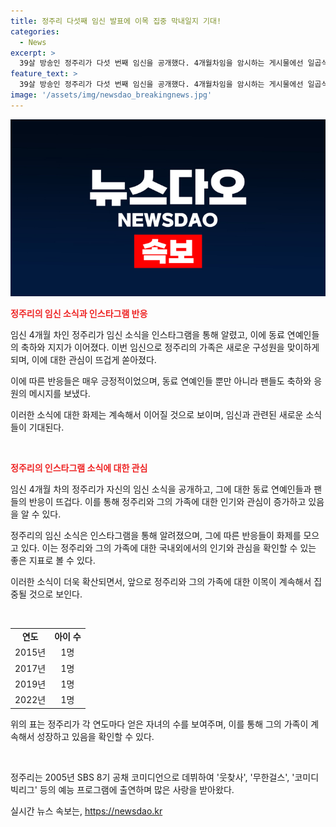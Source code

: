 ```yaml
---
title: 정주리 다섯째 임신 발표에 이목 집중 막내일지 기대!
categories:
  - News
excerpt: >
  39살 방송인 정주리가 다섯 번째 임신을 공개했다. 4개월차임을 암시하는 게시물에선 일곱식구의 앞날을 축복해달라며 임신 소식을 알렸다. 이에 동료들과 팬들로부터 축하와 응원의 댓글이 이어졌다. 정주리는 2015년 결혼해 2015, 2017, 2019, 2022년생 아들을 두고 있는데, 이번 임신에 대한 관심이 뜨겁게 쏟아지고 있다. 해당 기사는 임신 소식에 대한 자세한 내용과 함께 삶을 힘차게 살아가는 모습을 보여줌으로써 사람들의 호기심과 관심을 자아낼 것으로 보인다.
feature_text: >
  39살 방송인 정주리가 다섯 번째 임신을 공개했다. 4개월차임을 암시하는 게시물에선 일곱식구의 앞날을 축복해달라며 임신 소식을 알렸다. 이에 동료들과 팬들로부터 축하와 응원의 댓글이 이어졌다. 정주리는 2015년 결혼해 2015, 2017, 2019, 2022년생 아들을 두고 있는데, 이번 임신에 대한 관심이 뜨겁게 쏟아지고 있다. 해당 기사는 임신 소식에 대한 자세한 내용과 함께 삶을 힘차게 살아가는 모습을 보여줌으로써 사람들의 호기심과 관심을 자아낼 것으로 보인다.
image: '/assets/img/newsdao_breakingnews.jpg'
---
```


<p><img src="/assets/img/newsdao_breakingnews.jpg" alt="pcversion 속보" /></p>

<p><b><span style="color: #ee2323;">정주리의 임신 소식과 인스타그램 반응</span></b></p>

<p>임신 4개월 차인 정주리가 임신 소식을 인스타그램을 통해 알렸고, 이에 동료 연예인들의 축하와 지지가 이어졌다. 이번 임신으로 정주리의 가족은 새로운 구성원을 맞이하게 되며, 이에 대한 관심이 뜨겁게 쏟아졌다. </p>

<p>이에 따른 반응들은 매우 긍정적이었으며, 동료 연예인들 뿐만 아니라 팬들도 축하와 응원의 메시지를 보냈다.</p>

<p>이러한 소식에 대한 화제는 계속해서 이어질 것으로 보이며, 임신과 관련된 새로운 소식들이 기대된다.</p>

<p data-ke-size="size16">&nbsp;</p>

<p><b><span style="color: #ee2323;">정주리의 인스타그램 소식에 대한 관심</span></b></p>

<p>임신 4개월 차의 정주리가 자신의 임신 소식을 공개하고, 그에 대한 동료 연예인들과 팬들의 반응이 뜨겁다. 이를 통해 정주리와 그의 가족에 대한 인기와 관심이 증가하고 있음을 알 수 있다.</p>

<p>정주리의 임신 소식은 인스타그램을 통해 알려졌으며, 그에 따른 반응들이 화제를 모으고 있다. 이는 정주리와 그의 가족에 대한 국내외에서의 인기와 관심을 확인할 수 있는 좋은 지표로 볼 수 있다.</p>

<p>이러한 소식이 더욱 확산되면서, 앞으로 정주리와 그의 가족에 대한 이목이 계속해서 집중될 것으로 보인다.</p>

<p data-ke-size="size16">&nbsp;</p>

<table>
    <tr>
        <td style="text-align: center; height: 17px;"><b>연도</b></td>
        <td style="text-align: center; height: 17px;"><b>아이 수</b></td>
    </tr>
    <tr>
        <td style="text-align: center; height: 17px;">2015년</td>
        <td style="text-align: center; height: 17px;">1명</td>
    </tr>
    <tr>
        <td style="text-align: center; height: 17px;">2017년</td>
        <td style="text-align: center; height: 17px;">1명</td>
    </tr>
    <tr>
        <td style="text-align: center; height: 17px;">2019년</td>
        <td style="text-align: center; height: 17px;">1명</td>
    </tr>
    <tr>
        <td style="text-align: center; height: 17px;">2022년</td>
        <td style="text-align: center; height: 17px;">1명</td>
    </tr>
</table>

<p>위의 표는 정주리가 각 연도마다 얻은 자녀의 수를 보여주며, 이를 통해 그의 가족이 계속해서 성장하고 있음을 확인할 수 있다.</p>

<p data-ke-size="size16">&nbsp;</p>

<p data-ke-size="size16">정주리는 2005년 SBS 8기 공채 코미디언으로 데뷔하여 '웃찾사', '무한걸스', '코미디빅리그' 등의 예능 프로그램에 출연하며 많은 사랑을 받아왔다.</p>
실시간 뉴스 속보는, <a href="https://newsdao.kr" rel="dofollow">https://newsdao.kr</a>


